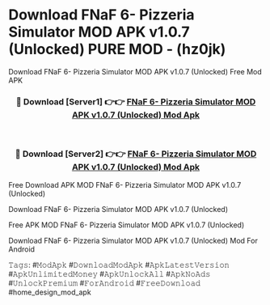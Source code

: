# Download FNaF 6- Pizzeria Simulator MOD APK v1.0.7 (Unlocked) PURE MOD - (hz0jk)
Download FNaF 6- Pizzeria Simulator MOD APK v1.0.7 (Unlocked) Free Mod APK

<div align="center">
<h3>🔴 Download [Server1] 👉👉 <a href="https://apk-comot.site?title=FNaF_6-_Pizzeria_Simulator_MOD_APK_v1.0.7_(Unlocked)">FNaF 6- Pizzeria Simulator MOD APK v1.0.7 (Unlocked) Mod Apk</a></h3><br>

<h3>🔴 Download [Server2] 👉👉 <a href="https://apk-comot.site?title=FNaF_6-_Pizzeria_Simulator_MOD_APK_v1.0.7_(Unlocked)">FNaF 6- Pizzeria Simulator MOD APK v1.0.7 (Unlocked) Mod Apk</a></h3>
</div>


Free Download APK MOD FNaF 6- Pizzeria Simulator MOD APK v1.0.7 (Unlocked)

Download FNaF 6- Pizzeria Simulator MOD APK v1.0.7 (Unlocked) 

Free APK MOD FNaF 6- Pizzeria Simulator MOD APK v1.0.7 (Unlocked) 

Download FNaF 6- Pizzeria Simulator MOD APK v1.0.7 (Unlocked) Mod For Android

𝚃𝚊𝚐𝚜: #𝙼𝚘𝚍𝙰𝚙𝚔 #𝙳𝚘𝚠𝚗𝚕𝚘𝚊𝚍𝙼𝚘𝚍𝙰𝚙𝚔 #𝙰𝚙𝚔𝙻𝚊𝚝𝚎𝚜𝚝𝚅𝚎𝚛𝚜𝚒𝚘𝚗 #𝙰𝚙𝚔𝚄𝚗𝚕𝚒𝚖𝚒𝚝𝚎𝚍𝙼𝚘𝚗𝚎𝚢 #𝙰𝚙𝚔𝚄𝚗𝚕𝚘𝚌𝚔𝙰𝚕𝚕 #𝙰𝚙𝚔𝙽𝚘𝙰𝚍𝚜 #𝚄𝚗𝚕𝚘𝚌𝚔𝙿𝚛𝚎𝚖𝚒𝚞𝚖 #𝙵𝚘𝚛𝙰𝚗𝚍𝚛𝚘𝚒𝚍 #𝙵𝚛𝚎𝚎𝙳𝚘𝚠𝚗𝚕𝚘𝚊𝚍 #home_design_mod_apk